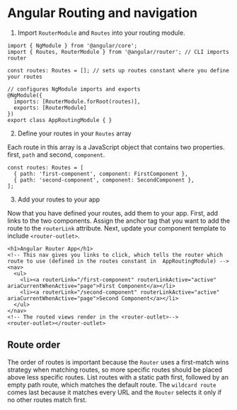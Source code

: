 # Angular Routing and navigation

1. Import `RouterModule` and `Routes` into your routing module.

```
import { NgModule } from '@angular/core';
import { Routes, RouterModule } from '@angular/router'; // CLI imports router

const routes: Routes = []; // sets up routes constant where you define your routes

// configures NgModule imports and exports
@NgModule({
  imports: [RouterModule.forRoot(routes)],
  exports: [RouterModule]
})
export class AppRoutingModule { }
```

2. Define your routes in your `Routes` array

Each route in this array is a JavaScript object that contains two properties. first, `path` and second, `component`.

```
const routes: Routes = [
  { path: 'first-component', component: FirstComponent },
  { path: 'second-component', component: SecondComponent },
];
```

3. Add your routes to your app

Now that you have defined your routes, add them to your app. First, add links to the two components. Assign the anchor tag that you want to add the route to the `routerLink` attribute.
Next, update your component template to include `<router-outlet>`.

```
<h1>Angular Router App</h1>
<!-- This nav gives you links to click, which tells the router which route to use (defined in the routes constant in  AppRoutingModule) -->
<nav>
  <ul>
    <li><a routerLink="/first-component" routerLinkActive="active" ariaCurrentWhenActive="page">First Component</a></li>
    <li><a routerLink="/second-component" routerLinkActive="active" ariaCurrentWhenActive="page">Second Component</a></li>
  </ul>
</nav>
<!-- The routed views render in the <router-outlet>-->
<router-outlet></router-outlet>
```


## Route order
The order of routes is important because the `Router` uses a first-match wins strategy when matching routes, so more specific routes should be placed above less specific routes. List routes with a static path first, followed by an empty path route, which matches the default route. The `wildcard route` comes last because it matches every URL and the `Router` selects it only if no other routes match first.

